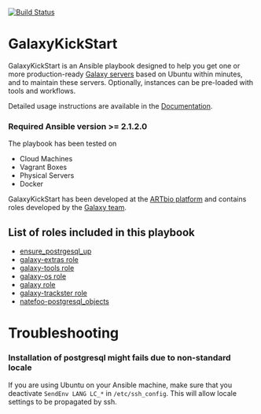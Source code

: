 [![Build Status](https://travis-ci.org/ARTbio/GalaxyKickStart.svg?branch=master)](https://travis-ci.org/ARTbio/GalaxyKickStart)

# GalaxyKickStart

GalaxyKickStart is an Ansible playbook designed to help you get one or more
production-ready  [Galaxy servers](https://usegalaxy.org/) based on Ubuntu
within minutes, and to maintain these servers.
Optionally, instances can be pre-loaded with tools and workflows.

Detailed usage instructions are available in the
[Documentation](https://artbio.github.io/GalaxyKickStart/).

### Required Ansible version >= 2.1.2.0

The playbook has been tested on

- Cloud Machines
- Vagrant Boxes
- Physical Servers
- Docker

GalaxyKickStart has been developed at the [ARTbio platform](http://artbio.fr)
and contains roles developed by the [Galaxy
team](https://github.com/galaxyproject/).

List of roles included in this playbook
------
- [ensure_postrgesql_up](https://github.com/mvdbeek/ensure_postgresql_up)
- [galaxy-extras role](https://github.com/galaxyproject/ansible-galaxy-extras)
- [galaxy-tools role](https://github.com/galaxyproject/ansible-galaxy-tools)
- [galaxy-os role](https://github.com/galaxyproject/ansible-galaxy-os)
- [galaxy role](https://github.com/galaxyproject/ansible-galaxy)
- [galaxy-trackster role](https://github.com/galaxyproject/ansible-trackster)
- [natefoo-postgresql_objects](https://github.com/natefoo/ansible-postgresql-objects)

# Troubleshooting
### Installation of postgresql might fails due to non-standard locale ###
If you are using Ubuntu on your Ansible machine, make sure that you deactivate
`SendEnv LANG LC_*` in `/etc/ssh_config`. This will allow locale settings to
be propagated by ssh.
